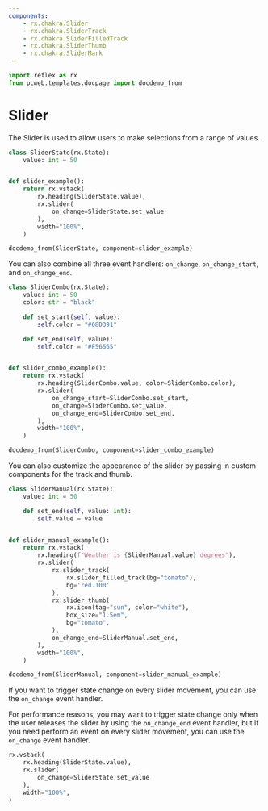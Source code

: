 ```yaml
---
components:
    - rx.chakra.Slider
    - rx.chakra.SliderTrack
    - rx.chakra.SliderFilledTrack
    - rx.chakra.SliderThumb
    - rx.chakra.SliderMark
---
```


```python exec
import reflex as rx
from pcweb.templates.docpage import docdemo_from
```

# Slider

The Slider is used to allow users to make selections from a range of values.

```python exec
class SliderState(rx.State):
    value: int = 50


def slider_example():
    return rx.vstack(
        rx.heading(SliderState.value),
        rx.slider(
            on_change=SliderState.set_value
        ),
        width="100%",
    )
```

```python eval
docdemo_from(SliderState, component=slider_example)
```

You can also combine all three event handlers: `on_change`, `on_change_start`, and `on_change_end`.

```python exec
class SliderCombo(rx.State):
    value: int = 50
    color: str = "black"

    def set_start(self, value):
        self.color = "#68D391" 

    def set_end(self, value):
        self.color = "#F56565" 


def slider_combo_example():
    return rx.vstack(
        rx.heading(SliderCombo.value, color=SliderCombo.color),
        rx.slider(
            on_change_start=SliderCombo.set_start,
            on_change=SliderCombo.set_value,
            on_change_end=SliderCombo.set_end,
        ),
        width="100%",
    )
```

```python eval
docdemo_from(SliderCombo, component=slider_combo_example)
```

You can also customize the appearance of the slider by passing in custom components for the track and thumb.

```python exec
class SliderManual(rx.State):
    value: int = 50

    def set_end(self, value: int):
        self.value = value


def slider_manual_example():
    return rx.vstack( 
        rx.heading(f"Weather is {SliderManual.value} degrees"),
        rx.slider(
            rx.slider_track(
                rx.slider_filled_track(bg="tomato"),
                bg='red.100'
            ),
            rx.slider_thumb(
                rx.icon(tag="sun", color="white"),
                box_size="1.5em",
                bg="tomato",
            ),
            on_change_end=SliderManual.set_end,
        ),
        width="100%",
    )
```

```python eval
docdemo_from(SliderManual, component=slider_manual_example)
```

If you want to trigger state change on every slider movement, you can use the `on_change` event handler.

For performance reasons, you may want to trigger state change only when the user releases the slider by using the `on_change_end` event handler, but if you need perform an event on every slider movement, you can use the `on_change` event handler.

```python demo
rx.vstack(
    rx.heading(SliderState.value),
    rx.slider(
        on_change=SliderState.set_value
    ),
    width="100%",
)
```